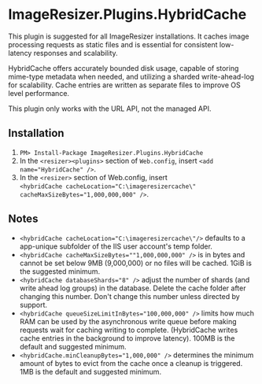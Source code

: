 # ImageResizer.Plugins.HybridCache

This plugin is suggested for all ImageResizer installations. It caches image processing requests as static files and is essential for consistent low-latency responses and scalability.


HybridCache offers accurately bounded disk usage,
capable of storing mime-type metadata when needed, and utilizing a sharded write-ahead-log for scalability. Cache entries are written as separate files to improve OS level performance.

This plugin only works with the URL API, not the managed API.

## Installation

1. ` PM> Install-Package ImageResizer.Plugins.HybridCache `
2. In the `<resizer><plugins>` section of `Web.config`, insert `<add name="HybridCache" />`.
3. In the `<resizer>` section of Web.config, insert <br />
   `<hybridCache cacheLocation="C:\imageresizercache\" cacheMaxSizeBytes="1,000,000,000" />`.

## Notes

* `<hybridCache cacheLocation="C:\imageresizercache\"/>` defaults to a app-unique subfolder of the IIS user account's temp folder.
* `<hybridCache cacheMaxSizeBytes=""1,000,000,000" />` is in bytes and cannot be set below 9MB (9,000,000) or no files will be cached. 1GiB is the suggested minimum.
* `<hybridCache databaseShards="8" />` adjust the number of shards (and write ahead log groups) in the database. Delete the cache folder after changing this number. Don't change this number unless directed by support.
* `<hybridCache queueSizeLimitInBytes="100,000,000" />` limits how much RAM can be used by the asynchronous write queue before making requests wait for caching writing to complete. (HybridCache writes cache entries in the background to improve latency). 100MB is the default and suggested minimum.
* `<hybridCache.minCleanupBytes="1,000,000" />` determines the minimum amount of bytes to evict from the cache once a cleanup is triggered. 1MB is the default and suggested minimum.
